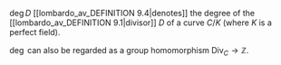 $\deg D$ [[lombardo_av_DEFINITION 9.4|denotes]] the degree of the [[lombardo_av_DEFINITION 9.1|divisor]] $D$ of a curve $C/K$ (where $K$ is a perfect field).

$\deg$ can also be regarded as a group homomorphism $\operatorname{Div}_C \to \mathbb{Z}$.